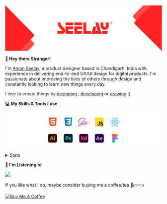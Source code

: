 [![banner](./images/seelay.svg)](https://www.seelay.in)

**👋 Hey there Stranger!**

I'm [Aman Seelay](https://www.seelay.in), a product designer based in Chandigarh, India with experience in delivering end-to-end UX/UI design for digital products. I'm passionate about improving the lives of others through design and constantly looking to learn new things every day.

I love to create things by [designing](https://www.seelay.in/#work) , [developing](https://www.seelay.in/#projects) or [drawing](https://art.seelay.in) :)

**💻 My Skills & Tools I use**

[![banner](./images/skills&tools.svg)](https://www.seelay.in/about)

<details>
  <summary>Stats</summary>

---

<!--START_SECTION:waka-->
![Profile Views](http://img.shields.io/badge/Profile%20Views-10-blue)

**🐱 My GitHub Data** 

> 🏆 392 Contributions in the Year 2022
 > 
> 📦 683.4 kB Used in GitHub's Storage 
 > 
> 💼 Opted to Hire
 > 
> 📜 3 Public Repositories 
 > 
> 🔑 38 Private Repositories  
 > 
**I'm a Night 🦉** 

```text
🌞 Morning    120 commits    ████░░░░░░░░░░░░░░░░░░░░░   17.0% 
🌆 Daytime    116 commits    ████░░░░░░░░░░░░░░░░░░░░░   16.43% 
🌃 Evening    183 commits    ██████░░░░░░░░░░░░░░░░░░░   25.92% 
🌙 Night      287 commits    ██████████░░░░░░░░░░░░░░░   40.65%

```
📅 **I'm Most Productive on Monday** 

```text
Monday       149 commits    █████░░░░░░░░░░░░░░░░░░░░   21.1% 
Tuesday      79 commits     ██░░░░░░░░░░░░░░░░░░░░░░░   11.19% 
Wednesday    90 commits     ███░░░░░░░░░░░░░░░░░░░░░░   12.75% 
Thursday     93 commits     ███░░░░░░░░░░░░░░░░░░░░░░   13.17% 
Friday       62 commits     ██░░░░░░░░░░░░░░░░░░░░░░░   8.78% 
Saturday     93 commits     ███░░░░░░░░░░░░░░░░░░░░░░   13.17% 
Sunday       140 commits    █████░░░░░░░░░░░░░░░░░░░░   19.83%

```


📊 **This Week I Spent My Time On** 

```text
⌚︎ Time Zone: Asia/Kolkata

💬 Programming Languages: 
JavaScript               5 hrs 7 mins        ████████████████████░░░░░   79.97% 
Other                    1 hr 8 mins         ████░░░░░░░░░░░░░░░░░░░░░   17.78% 
JSON                     8 mins              ░░░░░░░░░░░░░░░░░░░░░░░░░   2.11% 
Bash                     0 secs              ░░░░░░░░░░░░░░░░░░░░░░░░░   0.13% 
XML                      0 secs              ░░░░░░░░░░░░░░░░░░░░░░░░░   0.01%

🔥 Editors: 
VS Code                  5 hrs 16 mins       ████████████████████░░░░░   82.22% 
Browser                  1 hr 8 mins         ████░░░░░░░░░░░░░░░░░░░░░   17.78%

💻 Operating System: 
Windows                  6 hrs 24 mins       █████████████████████████   100.0%

```

**I Mostly Code in JavaScript** 

```text
JavaScript               28 repos            ██████████████████░░░░░░░   71.79% 
TypeScript               11 repos            ███████░░░░░░░░░░░░░░░░░░   28.21%

```



 Last Updated on 12/12/2022 06:43:58 UTC
<!--END_SECTION:waka-->

---

 </details>

**🎵 I'm Listening to**

<object data="https://now-play.vercel.app/api/generate?uid=7a17a86e-d6b7-43b5-8d9c-1d6dae42a779" >

  <img src="https://now-play.vercel.app/api/generate?uid=7a17a86e-d6b7-43b5-8d9c-1d6dae42a779" />

</object>

If you like what I do, maybe consider buying me a coffee/tea 🥺👉👈

<a href="https://www.buymeacoffee.com/seelay" target="_blank"><img src="https://cdn.buymeacoffee.com/buttons/v2/default-red.png" alt="Buy Me A Coffee" width="150" ></a>
